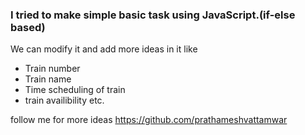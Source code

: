 <h3>I tried to make simple basic task using JavaScript.(if-else based)</h3>
<p> We can modify it and add more ideas in it like</p> 
<ul> 
    <li>Train number</li>
    <li>Train name</li>
    <li>Time scheduling of train</li>
    <li>train availibility etc.</li>
</ul>

<footer>follow me for more ideas <a href="https://github.com/prathameshvattamwar">https://github.com/prathameshvattamwar</a></footer>
